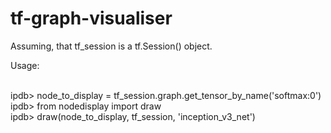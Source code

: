 # tf-graph-visualiser


Assuming, that tf_session is a tf.Session() object.<br>

Usage:<br><br>

ipdb> node_to_display = tf_session.graph.get_tensor_by_name('softmax:0')<br>
ipdb> from nodedisplay import draw<br>
ipdb> draw(node_to_display, tf_session, 'inception_v3_net')<br>
